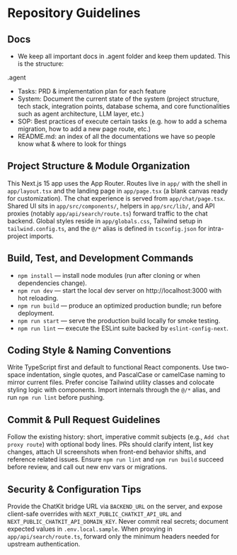 # Repository Guidelines

## Docs
- We keep all important docs in .agent folder and keep them updated. This is the structure:

.agent
- Tasks: PRD & implementation plan for each feature
- System: Document the current state of the system (project structure, tech stack, integration points, database schema, and core functionalities such as agent architecture, LLM layer, etc.)
- SOP: Best practices of execute certain tasks (e.g. how to add a schema migration, how to add a new page route, etc.)
- README.md: an index of all the documentations we have so people know what & where to look for things

## Project Structure & Module Organization
This Next.js 15 app uses the App Router. Routes live in `app/` with the shell in `app/layout.tsx` and the landing page in `app/page.tsx` (a blank canvas ready for customization). The chat experience is served from `app/chat/page.tsx`. Shared UI sits in `app/src/components/`, helpers in `app/src/lib/`, and API proxies (notably `app/api/search/route.ts`) forward traffic to the chat backend. Global styles reside in `app/globals.css`, Tailwind setup in `tailwind.config.ts`, and the `@/*` alias is defined in `tsconfig.json` for intra-project imports.

## Build, Test, and Development Commands
- `npm install` — install node modules (run after cloning or when dependencies change).
- `npm run dev` — start the local dev server on http://localhost:3000 with hot reloading.
- `npm run build` — produce an optimized production bundle; run before deployment.
- `npm run start` — serve the production build locally for smoke testing.
- `npm run lint` — execute the ESLint suite backed by `eslint-config-next`.

## Coding Style & Naming Conventions
Write TypeScript first and default to functional React components. Use two-space indentation, single quotes, and PascalCase or camelCase naming to mirror current files. Prefer concise Tailwind utility classes and colocate styling logic with components. Import internals through the `@/*` alias, and run `npm run lint` before pushing.

## Commit & Pull Request Guidelines
Follow the existing history: short, imperative commit subjects (e.g., `Add chat proxy route`) with optional body lines. PRs should clarify intent, list key changes, attach UI screenshots when front-end behavior shifts, and reference related issues. Ensure `npm run lint` and `npm run build` succeed before review, and call out new env vars or migrations.

## Security & Configuration Tips
Provide the ChatKit bridge URL via `BACKEND_URL` on the server, and expose client-safe overrides with `NEXT_PUBLIC_CHATKIT_API_URL` and `NEXT_PUBLIC_CHATKIT_API_DOMAIN_KEY`. Never commit real secrets; document expected values in `.env.local.sample`. When proxying in `app/api/search/route.ts`, forward only the minimum headers needed for upstream authentication.
